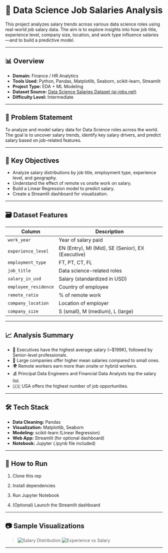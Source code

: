 # 💼 Data Science Job Salaries Analysis

This project analyzes salary trends across various data science roles using real-world job salary data. The aim is to explore insights into how job title, experience level, company size, location, and work type influence salaries—and to build a predictive model.

---

## 📊 Overview

- **Domain:** Finance / HR Analytics
- **Tools Used:** Python, Pandas, Matplotlib, Seaborn, scikit-learn, Streamlit
- **Project Type:** EDA + ML Modeling
- **Dataset Source:** [Data Science Salaries Dataset (ai-jobs.net)](https://drive.google.com/file/d/1jlayA_UP3pcYdD2zkL_bd2KcPpFHu_ad/view?usp=sharing)
- **Difficulty Level:** Intermediate

---

## 🧩 Problem Statement

To analyze and model salary data for Data Science roles across the world. The goal is to uncover salary trends, identify key salary drivers, and predict salary based on job-related features.

---

## 🧠 Key Objectives

- Analyze salary distributions by job title, employment type, experience level, and geography.
- Understand the effect of remote vs onsite work on salary.
- Build a Linear Regression model to predict salary.
- Create a Streamlit dashboard for visualization.

---

## 🗃️ Dataset Features

| Column | Description |
|--------|-------------|
| `work_year` | Year of salary paid |
| `experience_level` | EN (Entry), MI (Mid), SE (Senior), EX (Executive) |
| `employment_type` | FT, PT, CT, FL |
| `job_title` | Data science-related roles |
| `salary_in_usd` | Salary (standardized in USD) |
| `employee_residence` | Country of employee |
| `remote_ratio` | % of remote work |
| `company_location` | Location of employer |
| `company_size` | S (small), M (medium), L (large) |

---

## 📈 Analysis Summary

- 📌 Executives have the highest average salary (~$199K), followed by Senior-level professionals.
- 🏢 Large companies offer higher mean salaries compared to small ones.
- 🌍 Remote workers earn more than onsite or hybrid workers.
- 💰 Principal Data Engineers and Financial Data Analysts top the salary list.
- 🇺🇸 USA offers the highest number of job opportunities.

---

## 🛠️ Tech Stack

- **Data Cleaning:** Pandas
- **Visualization:** Matplotlib, Seaborn
- **Modeling:** scikit-learn (Linear Regression)
- **Web App:** Streamlit (for optional dashboard)
- **Notebook:** Jupyter (.ipynb file included)

---

## 🚀 How to Run

1. Clone this rep

2. Install dependencies
  
3. Run Jupyter Notebook

4. (Optional) Launch the Streamlit dashboard

---

## 📷 Sample Visualizations

> ![Salary Distribution](images/salary_dist.png.png)
> ![Experience vs Salary](images/exp_vs_salary.png)

---

